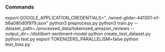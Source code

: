 
### Commands

export GOOGLE_APPLICATION_CREDENTIALS="../wired-glider-441301-e1-b6a080d0f979.json"
python3 preprocess.py
python3 train.py --dataset_path=./processed_data/tokenized_amazon_reviews --output_dir=./distilbert-sentiment-model
python create_test_dataset.py
python test.py
export TOKENIZERS_PARALLELISM=false
python test_bias.py